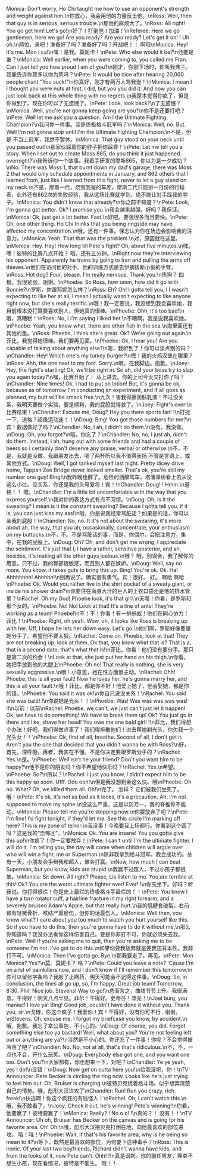 Monica: Don't worry, Ho Chi taught me how to use an opponent's strength and weight against him.\n你放心，我会用他的力量反击他。\nRoss: Well, then that guy is in serious, serious trouble.\n那他的麻烦大了。\nRoss: All right! You go get him! Let's go!\n好了！打倒他！加油！\nReferee: Here we go gentlemen, here we go! Are you ready? Are you ready? Let's get it on! ! Uh oh.\n两位，来吧！准备好了吗？准备好了吗？开战吧！！ 啊哦\nMonica: Hey! It's me. Mon i ca!\n嘿！是我。莫妮卡！\nPete: Who else would it be?\n还能是谁？\nMonica: Well earlier, when you were coming to, you called me Fran. Can I just tell you how proud I am of you?\n刚才，你刚下场时，你叫我弗兰。我能告诉你我多以你为荣吗？\nPete: It would be nice after hearing 20,000 people chant "You suck!"\n你真好，刚才有两万人骂我逊！\nMonica: I mean I I thought you were nuts at first, I did, but you you did it. And now you can just look back at this whole thing with no regrets.\n我原本觉得你疯了，但是你做到了。现在你可以了无遗憾了。\nPete: Look, look back?\n了无遗憾？\nMonica: Well, you're not gonna keep going are you?\n你不是还要打吧？\nPete: Well let me ask you a question. Am I the Ultimate Fighting Champion?\n我问你一件事。我是终极格斗冠军吗？\nMonica: Well, no. But. Well I'm not gonna stop until I'm the Ultimate Fighting Champion.\n不是，但是 不当上冠军，我绝不罢休。\nMonica: That guy stood on your neck until you passed out!\n那家伙踩着你的脖子把你踩昏！\nPete: Let me tell you a story. When I set out to create Moss 865, do you think it just happened overnight?\n我告诉你一个故事。我着手研发的摩斯865，你以为是一夕成功？\nNo. There was Moss 1, that burnt down my dad's garage, there was Moss 2 that would only schedule appointments in January, and 862 others that I learned from, just like I learned from this fight, never to let a guy stand on my neck.\n不是，摩斯一代，烧毁我爸的车库，摩斯二代只能排一月份的行程表，此外还有862次的失败经验，我从这场比赛就学到，绝不能让对手踩我的脖子。\nMonica: You didn't know that already?\n你之前不知道？\nPete: Look, I'm gonna get better. Ok? I promise you.\n我会越来越强。好吗？我保证。\nMonica: Ok, just get a lot better. Fast.\n好吧。要强很多而且要快。\nPete: Oh, one other thing. Ho Chi thinks that you being ringside may have affected my concentration.\n哦，还有一件事。保志认为你在场边会影响我的注意力。\nMonica: Yeah. That that was the problem.\n对，原因就在这里。\nMonica: Hey. Hey! How long till Pete's fight? Oh, about five minutes.\n嘿。 嘿！彼特的比赛几点开始？ 哦，还有五分钟。\nRight now they're interviewing his opponent. Apparently he trains by going to Iran and pulling the arms off thieves.\n他们在访问他的对手。他的训练方式是去伊朗拔断小偷的手臂。\nRoss: Hot dog? Four, please. I'm really nervous. Thank you.\n热狗？ 四根。我很紧张。谢谢。\nPhoebe: So Ross, how umm, how did it go with Bonnie?\n罗斯，你跟邦妮怎么样？\nRoss: Eh? Oh! I gotta tell you, I I wasn't expecting to like her at all, I mean I actually wasn't expecting to like anyone right now, but she's really terrific.\n哦！我一定要说，我没想到我会喜欢她，我目前根本没打算要喜欢别人，但她真的很棒。\nPhoebe: Ohh, it's too bad!\n哦，真糟糕！\nRoss: No, I I'm saying I liked her.\n不糟啊，我是说我喜欢她。\nPhoebe: Yeah, you know what, there are other fish in the sea.\n海里面还有其他的鱼。\nRoss: Pheebs, I think she's great. Ok? We're going out again.\n菲比，我觉得她很棒。我们要再见面。\nPhoebe: Ok, I hear you! Are you capable of talking about anything else?\n嗯，我听到了！你可以谈点别的吗？\nChandler: Hey! Which one's my turkey burger?\n嘿！我的火鸡汉堡在哪里？\nRoss: Ahh, the one next to my foot. Sorry.\n啊，在我脚边。抱歉。\nJoey: Hey, the fight's starting! Ok, we'll be right in. So ah, did your boss try to slap you again today?\n嘿，比赛开始了！ 马上进去。你的上司今天又打你了吗？\nChandler: Nine times! Ok, I had to put on lotion! But, it's gonna be ok, because as of tomorrow I'm conducting an experiment, and if all goes as planned, my butt will be smack free.\n九次！害我得擦润肤乳液！不过没关系，我明天要做个实验，要是顺利，我的屁股就得救了。\nJoey: Fight's over!\n比赛结束！\nChandler: Excuse me, Doug? Hey you there sports fan! !\n打扰一下，道格？超级运动迷！！\nDoug: Bing! You got those numbers for me?\n宾！数据做好了吗？\nChandler: No, I ah, I didn't do them.\n没有，我没做。\nDoug: Oh, you forgot?\n哦，你忘了？\nChandler: No, no, I just ah, didn't do them. Instead, I ah, hung out with some friends and had a couple of beers so I certainly don't deserve any praise, verbal or otherwise.\n不，不是，我就是没做。我跟朋友出去，喝了两杯所以我不值得表扬 不管是言语上，或其他方式。\nDoug: Well, I got tanked myself last night. Pretty dicey drive home, Tappan Zee Bridge never looked smaller. That's ok, you're still my number one guy! Bing!\n我昨晚也醉了。危险的酒醉驾车，塔潘泽桥看上去从没这么小过。没关系，你还是我的头号爱将！宾！\nChandler: Doug! ! Hmm.\n道格！！ 嗯。\nChandler: I'm a little bit uncomfortable with the way that you express yourself.\n我对你的表达方式有点不习惯。\nDoug: Oh, is it the swearing? I mean is it the constant swearing? Because I gotta tell you, if it is, you can just.kiss my ass!\n哦，你是说我经常骂脏话？如果是的话，你可以亲我的屁股！\nChandler: No, no. It it's not about the swearing, it's more about ah, the way, that you ah, occasionally, concentrate, your enthusiasm on my buttocks.\n不，不。不是骂脏话的事，而是，你偶尔，会把注意力，集中，在我的屁股上。\nDoug: Oh? Oh, and don't get me wrong, I appreciate the sentiment. It's just that I, I have a rather, sensitive posterior, and ah, besides, it's making all the other guys jealous.\n哦？ 哦，别误会，我了解你的用意。只不过，我的臀部很敏感，而且别人都在嫉妒。\nDoug: Well, say no more. You know, it takes guts to bring this up. Bing! You're ok. Ok. Ha! Ahhhhhhh! Ahhhhh!\n别再说了。确实很有勇气。宾！很好。 好。 啊哈 啊哈\nPhoebe: Ok. Would you rather live in the shirt pocket of a sweaty giant, or inside his shower drain?\n你要住在满身大汗的巨人的上衣口袋还是他的排水管里？\nRachel: Oh my God! Phoebe look, it's that girl.\n天哪！你看，是罗斯和那个女的。\nPhoebe: No! No! Look at that! It's a line of ants! They're working as a team! Phoebe!\n不！不！你看！有一排蚂蚁！他们在同心协力！ 菲比！\nPhoebe: Right, oh yeah. Wow, oh, it looks like Ross is breaking up with her. Uff, I hope he lets her down easy. Let's go.\n他们啊，罗斯好像要跟她分手了。希望他不要太狠。\nRachel: Come on, Phoebe, look at that! They are not breaking up, look at them. Ok that, you know what that is? That is a, that is a second date, that's what that is!\n菲比，你看！他们没有要分手。那只是第二次的约会！\nLook at that, she just put her hand on his thigh.\n你看，她把手放到他的大腿上\nPhoebe: Oh no! That really is nothing, she is very sexually aggressive.\n哦！小意思，她在性方面很主动。\nRachel: Ohh! Phoebe, this is all your fault! Now he loves her, he's gonna marry her, and this is all your fault.\n哦！菲比，都是你不好！他爱上她了，他会娶她，都是你的错。\nPhoebe: You said it was ok!\n你自己说没关系！\nRachel: You said she was bald! !\n你说她是光头！！\nPhoebe: Was! Was was was was was! !!\n以前！以前\nRachel: Phoebe, we can't, we just can't just let it happen! Ok, we have to do something! We have to break them up! Ok? You just go in there and like, shave her head! You owe me one bald girl! !\n菲比，我们得想个办法！好吧，我们得做点事了！我们得拆散他们！进去帮她剃光头，你欠我一个光头女！！\nPhoebe: Ok, first of all, breathe. Second of all, I don't get it. Aren't you the one that decided that you didn't wanna be with Ross?\n好，首先，深呼吸。再者，我实在不懂。不是你决定要跟罗斯分手的？\nRachel: Yes.\n是。\nPhoebe: Well isn't he your friend? Don't you want him to be happy?\n他不是你的朋友吗？你不希望他快乐吗？\nRachel: Yes.\n希望。\nPhoebe: So?\n所以？\nRachel: I just you know, I didn't expect him to be this happy so soon. Ufff. Ooo ooh!\n但是我没想到会这么快。哦\nPhoebe: Oh no. What? Oh, we killed them all. Oh!\n完了。 怎样？ 它们被我们坐死了。 哦！\nPete: It's ok, it's not as bad as it looks, it's a precaution. Ah, I'm not supposed to move my spine.\n没这么严重，这是以防万一。我的脊椎骨不能动。\nMonica: Please tell me you're stopping now.\n你要放弃了吧？\nPete: I'm fine! I'd fight tonight, if they'd let me. See this circle I'm marking off here? This is my zone of terror.\n我没事！今晚要我上场都行。你看到这个圆了吗？这是我的“恐怖区”。\nMonica: Ok. You are insane! You you gotta give this up!\n你疯了！你一定要放弃！\nPete: I can't until I'm the ultimate fighter. I will do it. I'm telling you, the day will come when children will argue over who will win a fight, me or Superman.\n除非我拿到格斗冠军。我会成功的。总有一天，小朋友会争辩我和超人，谁会打赢。\nNow, how much I can beat Superman, but you know, kids are stupid.\n我赢不过超人，不过小孩子都很笨。\nMonica: Sit down. All right? Please, Lis listen to me. You are terrible at this! Ok? You are the worst ultimate fighter ever! Ever! !\n你先坐下。好吗？听我说。你打得很烂！你是史上最烂的终极格斗手最烂的！！\nPete: You know I have a torn rotator cuff, a hairline fracture in my right forearm, and a severely bruised Adam's Apple, but that really hurt.\n我的肌腱套破裂，右前臂有轻微骨折，喉结严重瘀伤，但你的话最伤人。\nMonica: Well then, you know what? I care about you too much to watch you hurt yourself like this. So if you have to do this, then you're gonna have to do it without me.\n那么你知道吗？我没办法看你这样伤害自己。要是你非打不可，你就必须失去我。\nPete: Well if you're asking me to quit, then you're asking me to be someone I'm not. I've got to do this.\n如果你要我放弃就是要我违背本性。我非打不可。\nMonica: Then I've gotta go. Bye.\n那我要走了。再见。\nPete: Mon Monica? Yes?\n莫、莫妮卡？ 啥？\nPete: Could you leave a note? 'Cause I'm on a lot of painkillers now, and I don't know if I'll remember this tomorrow.\n你可以留张字条吗？我服了止痛药，明天可能会不记得这件事。\nDoug: So, in conclusion, the lines all go up, so, I'm happy. Great job team! Tomorrow, 8:30. Phil! Nice job. Stevens! Way to go!\n总而言之，曲线节节上升。我很满意。干得好！明天八点半见。菲尔！干得好。史蒂芬！漂亮！\nJoel burg, you maniac! I love ya! Bing! Good job, couldn't have done it without you. Thank you, sir.\n戈博，你这个疯子！我爱你！宾！干得好，没有你可不行 . 谢谢。\nStevens: Oh, excuse me. I forgot my briefcase you know, by accident.\n哦，抱歉。我忘了拿公事包，不小心的。\nDoug: Of course, you did. Forgot something else too ya bastard! Well, what about you? You're not feeling left out or anything are ya?\n当然是不小心的。你还忘了一件事！你呢？不会觉得被冷落了吧？\nChandler: No. No, not at all, that's that's ridiculous.\n不，不，一点也不会，开什么玩笑。\nDoug: Everybody else got one, and you want one too. Don't you?\n大家都有，你也想来一下，对吧？\nChandler: Ye ye yeah, yes I do!\n没错！\nDoug: Now get on outta here you!\n给我滚吧，你！\nTV Announcer: Pete Becker is circling the ring now. Looks like he's just trying to feel him out. Oh, Bruiser is charging.\n彼特贝克绕着格斗场。似乎想弄清楚自己的情势。哦，彪形大汉进攻了\nChandler: Run! Run you crazy, rich freak!\n快逃啊！你这个疯狂的有钱怪人！\nRachel: Oh, I can't watch this.\n哦，我不敢看了。\nJoey: Check it out, he's winning! Pete's winning!\n你看，他要赢了！彼特要赢了！\nMonica: Really? ! No o o! !\n真的？！ 没有！！\nTV Announcer: Uh oh, Bruiser has Becker on the canvas and is going for his favorite area. Oh! Oh!\n哦，彪形大汉把贝克打倒在地，向他最喜欢的部位进攻。 哦！哦！\nPhoebe: Wait, if that's his favorite area, why is he being so mean to it?\n等下，既然是最喜欢的部位，为何要下这种毒手？\nRoss: This is ironic. Of your last two boyfriends, Richard didn't wanna have kids, and from the looks of it, now Pete can't. Ohh! !\n真是讽刺。你的前任男友，理查不想生小孩，现在看情况，彼特是不能生。 哦！！
        